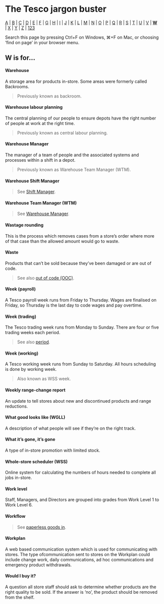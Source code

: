 # The Tesco jargon buster

[A](a.md) | [B](b.md) | [C](c.md) | [D](d.md) | [E](e.md) | [F](f.md) | [G](g.md) | [H](h.md) | [I](i.md) | [J](j.md) | [K](k.md) | [L](l.md) | [M](m.md) | [N](n.md) | [O](o.md) | [P](p.md) | [Q](q.md) | [R](r.md) | [S](s.md) | [T](t.md) | [U](u.md) | [V](v.md) | [**W**](w.md) | [X](x.md) | [Y](y.md) | [Z](z.md) | [123](123.md)

Search this page by pressing Ctrl+F on Windows, ⌘+F on Mac, or choosing ‘find on page’ in your browser menu.

## W is for…

#### Warehouse
A storage area for products in-store. Some areas were formerly called Backrooms.
> Previously known as backroom.

#### Warehouse labour planning
The central planning of our people to ensure depots have the right number of people at work at the right time.
> Previously known as central labour planning.

#### Warehouse Manager
The manager of a team of people and the associated systems and processes within a shift in a depot.
> Previously known as Warehouse Team Manager (WTM).

#### Warehouse Shift Manager
> See [Shift Manager](s.md#shift-manager).

#### Warehouse Team Manager (WTM)
> See [Warehouse Manager](#warehouse-manager).

#### Wastage rounding
This is the process which removes cases from a store’s order where more of that case than the allowed amount would go to waste.

#### Waste
Products that can’t be sold because they’ve been damaged or are out of code.
> See also [out of code (OOC)](o.md#out-of-code-ooc).

#### Week (payroll)
A Tesco payroll week runs from Friday to Thursday. Wages are finalised on Friday, so Thursday is the last day to code wages and pay overtime.

#### Week (trading)
The Tesco trading week runs from Monday to Sunday. There are four or five trading weeks each period.
> See also [period](p.md#period).

#### Week (working)
A Tesco working week runs from Sunday to Saturday. All hours scheduling is done by working week.
> Also known as WSS week.

#### Weekly range-change report
An update to tell stores about new and discontinued products and range reductions.

#### What good looks like (WGLL)
A description of what people will see if they’re on the right track.

#### What it’s gone, it’s gone
A type of in-store promotion with limited stock.

#### Whole-store scheduler (WSS)
Online system for calculating the numbers of hours needed to complete all jobs in-store.

#### Work level
Staff, Managers, and Directors are grouped into grades from Work Level 1 to Work Level 6.

#### Workflow
> See [paperless goods in](p.md#paperless-goods-in).

#### Workplan
A web based communication system which is used for communicating with stores. The type ofcommunication sent to stores on the Workplan could include change work, daily communications, ad hoc communications and emergency product withdrawals.

#### Would I buy it?
A question all store staff should ask to determine whether products are the right quality to be sold. If the answer is ‘no’, the product should be removed from the shelf.
